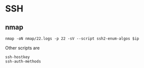 # SSH

## nmap

```shell
nmap -oN nmap/22.logs -p 22 -sV --script ssh2-enum-algos $ip
```

Other scripts are

```shell
ssh-hostkey
ssh-auth-methods
```
